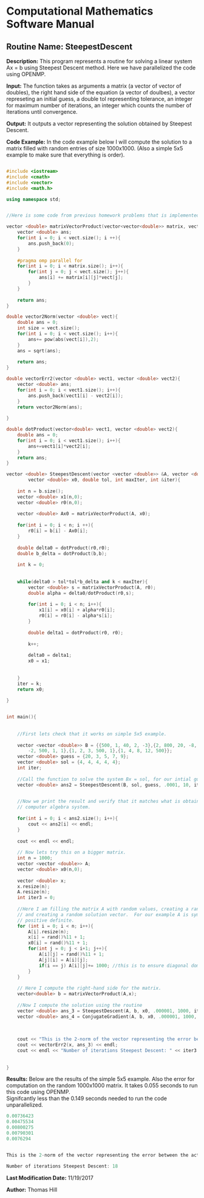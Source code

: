 # Computational Mathematics Software Manual

## **Routine Name:** SteepestDescent

**Description:** This program represents a routine for solving a linear system Ax = b
using Steepest Descent method.  Here we have parallelized the code using OPENMP.    

**Input:**  The function takes as arguments a matrix (a vector of vector of doubles), 
the right hand side of the equation (a vector of doulbes), a vector represeting an initial
guess, a double tol representing tolerance, an integer for maximum number of iterations,
an integer which counts the number of iterations until convergence.  

**Output:** It outputs a vector representing the solution obtained by Steepest Descent.

**Code Example:** 
In the code example below I will compute the solution to a matrix filled with random entries 
of size 1000x1000. (Also a simple 5x5 example to make sure that everything is order).  

```C++

#include <iostream>
#include <cmath>
#include <vector>
#include <math.h>

using namespace std;


//Here is some code from previous homework problems that is implemented here.

vector <double> matrixVectorProduct(vector<vector<double>> matrix, vector<double> vect){
    vector <double> ans; 
    for(int i = 0; i < vect.size(); i ++){
        ans.push_back(0); 
    }
    
    #pragma omp parallel for  
    for(int i = 0; i < matrix.size(); i++){
        for(int j = 0; j < vect.size(); j++){
            ans[i] += matrix[i][j]*vect[j];
        }
    }
    
    return ans; 
}

double vector2Norm(vector <double> vect){
    double ans = 0;
    int size = vect.size();
    for(int i = 0; i < vect.size(); i++){
        ans+= pow(abs(vect[i]),2);
    }
    ans = sqrt(ans);
    
    return ans; 
}

double vectorErr2(vector <double> vect1, vector <double> vect2){
    vector <double> ans; 
    for(int i = 0; i < vect1.size(); i++){
        ans.push_back(vect1[i] - vect2[i]);
    }
    return vector2Norm(ans);
    
}

double dotProduct(vector<double> vect1, vector <double> vect2){
    double ans = 0;
    for(int i = 0; i < vect1.size(); i++){
        ans+=vect1[i]*vect2[i];
    }
    return ans; 
}

vector <double> SteepestDescent(vector <vector <double>> &A, vector <double> b, 
        vector <double> x0, double tol, int maxIter, int &iter){
    
    int n = b.size(); 
    vector <double> x1(n,0); 
    vector <double> r0(n,0);
    
    vector <double> Ax0 = matrixVectorProduct(A, x0);
    
    for(int i = 0; i < n; i ++){
        r0[i] = b[i] - Ax0[i];
    }
    
    double delta0 = dotProduct(r0,r0);
    double b_delta = dotProduct(b,b);
    
    int k = 0; 
    
    
    while(delta0 > tol*tol*b_delta and k < maxIter){
        vector <double> s = matrixVectorProduct(A, r0);
        double alpha = delta0/dotProduct(r0,s);
        
        for(int i = 0; i < n; i++){
            x1[i] = x0[i] + alpha*r0[i];
            r0[i] = r0[i] - alpha*s[i];
        }
        
        double delta1 = dotProduct(r0, r0);
        
        k++;
        
        delta0 = delta1; 
        x0 = x1; 
        
    
    }
    iter = k; 
    return x0;
    
}


int main(){
    
    
    //First lets check that it works on simple 5x5 example.  
    
    vector <vector <double>> B = {{500, 1, 40, 2, -3},{2, 800, 20, -8, 11},{-1, 
        -2, 500, 1, 1},{1, 2, 3, 500, 1},{1, 4, 8, 12, 500}};
    vector <double> guess = {20, 3, 5, 7, 9};
    vector <double> sol = {4, 4, 4, 4, 4};
    int iter; 
    
    //Call the function to solve the system Bx = sol, for our intial guess.
    vector <double> ans2 = SteepestDescent(B, sol, guess, .0001, 10, iter);
   

    //Now we print the result and verify that it matches what is obtained from a 
    // computer algebra system.  
    
    for(int i = 0; i < ans2.size(); i++){
        cout << ans2[i] << endl; 
    }
    
    cout << endl << endl; 
    
    // Now lets try this on a bigger matrix.  
    int n = 1000;
    vector <vector <double>> A; 
    vector <double> x0(n,0); 
    
    vector <double> x;
    x.resize(n); 
    A.resize(n);
    int iter3 = 0;
     
    //Here I am filling the matrix A with random values, creating a random guess,
    // and creating a random solution vector.  For our example A is symmetric, 
    // positive definite.  
    for (int i = 0; i < n; i++){
        A[i].resize(n);
        x[i] = rand()%11 + 1;
        x0[i] = rand()%11 + 1;
        for(int j = 0; j < i+1; j++){
            A[i][j] = rand()%11 + 1; 
            A[j][i] = A[i][j]; 
            if(i == j) A[i][j]+= 1000; //this is to ensure diagonal dominance.  
        }
    }
    
    // Here I compute the right-hand side for the matrix.  
    vector<double> b = matrixVectorProduct(A,x);
    
    //Now I compute the solution using the routine 
    vector <double> ans_3 = SteepestDescent(A, b, x0, .000001, 1000, iter3); 
    vector <double> ans_4 = ConjugateGradient(A, b, x0, .000001, 1000, iter4); 
    
       
    
    cout << "This is the 2-norm of the vector representing the error between the actual value and the result from Steepest Descent: "; 
    cout << vectorErr2(x, ans_3) << endl; 
    cout << endl << "Number of iterations Steepest Descent: " << iter3 << endl << endl; 
    
   
}

```
**Results:**  Below are the results of the simple 5x5 example. Also the error for computation 
on the random 1000x1000 matrix.  It takes 0.055 seconds to run this code using OPENMP.  
Signifcantly less than the 0.149 seconds needed to run the code unparallelized.  

```C++
0.00736423
0.00475534
0.00800275
0.00790301
0.0076294


This is the 2-norm of the vector representing the error between the actual value and the result from Steepest Descent: 0.000830666

Number of iterations Steepest Descent: 18

```

**Last Modification Date:** 11/19/2017

**Author:** Thomas Hill
